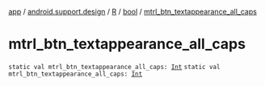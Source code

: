 [app](../../../index.md) / [android.support.design](../../index.md) / [R](../index.md) / [bool](index.md) / [mtrl_btn_textappearance_all_caps](./mtrl_btn_textappearance_all_caps.md)

# mtrl_btn_textappearance_all_caps

`static val mtrl_btn_textappearance_all_caps: `[`Int`](https://kotlinlang.org/api/latest/jvm/stdlib/kotlin/-int/index.html)
`static val mtrl_btn_textappearance_all_caps: `[`Int`](https://kotlinlang.org/api/latest/jvm/stdlib/kotlin/-int/index.html)